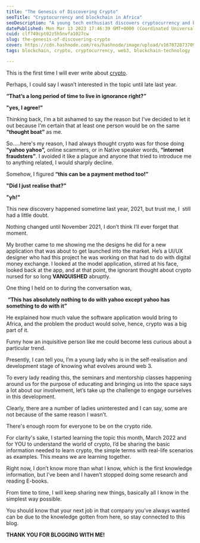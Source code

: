 ```yaml
---
title: "The Genesis of Discovering Crypto"
seoTitle: "Cryptocurrency and blockchain in Africa"
seoDescription: "A young tech enthusiast discovers cryptocurrency and blockchain in Africa."
datePublished: Mon Mar 13 2023 17:46:39 GMT+0000 (Coordinated Universal Time)
cuid: clf749cpt02z5h5nvfa1027cw
slug: the-genesis-of-discovering-crypto
cover: https://cdn.hashnode.com/res/hashnode/image/upload/v1678728737091/a728a897-dd63-4747-9e11-8a472e630c49.png
tags: blockchain, crypto, cryptocurrency, web3, blockchain-technology

---
```


This is the first time I will ever write about [crypto](https://thestorywise.wordpress.com/).

Perhaps, I could say I wasn’t interested in the topic until late last year.

**“That’s a long period of time to live in ignorance right?”**

**"yes, I agree!"**

Thinking back, I’m a bit ashamed to say the reason but I've decided to let it out because I'm certain that at least one person would be on the same **“thought boat”** as me.

So.....here's my reason, I had always thought crypto was for those doing **“yahoo yahoo”,** online scammers, or in Native speaker words, **“internet fraudsters”**. I avoided it like a plague and anyone that tried to introduce me to anything related, I would sharply decline.

Somehow, I figured **“this can be a payment method too!”**

**"Did I just realise that?"**

**"yh!"**

This new discovery happened sometime last year, 2021, but trust me, I  still had a little doubt. 

Nothing changed until November 2021, I don’t think I’ll ever forget that moment.

My brother came to me showing me the designs he did for a new application that was about to get launched into the market. He’s a UI/UX designer who had this project he was working on that had to do with digital money exchange. I looked at the model application, stirred at his face, looked back at the app, and at that point, the ignorant thought about crypto nursed for so long **VANQUISHED** abruptly.

One thing I held on to during the conversation was,

 **“This has absolutely nothing to do with yahoo except yahoo has something to do with it”**

He explained how much value the software application would bring to Africa, and the problem the product would solve, hence, crypto was a big part of it.

Funny how an inquisitive person like me could become less curious about a particular trend.

Presently, I can tell you, I’m a young lady who is in the self-realisation and development stage of knowing what evolves around web 3.

To every lady reading this, the seminars and mentorship classes happening around us for the purpose of educating and bringing us into the space says a lot about our involvement, let’s take up the challenge to engage ourselves in this development. 

Clearly, there are a number of ladies uninterested and I can say, some are not because of the same reason I wasn’t. 

There's enough room for everyone to be on the crypto ride.

For clarity's sake, I started learning the topic this month, March 2022 and for YOU to understand the world of crypto, I’d be sharing the basic information needed to learn crypto, the simple terms with real-life scenarios as examples. This means we are learning together.

Right now, I don’t know more than what I know, which is the first knowledge information, but I’ve been and I haven’t stopped doing some research and reading E-books. 

From time to time, I will keep sharing new things, basically all I know in the simplest way possible.

You should know that your next job in that company you’ve always wanted can be due to the knowledge gotten from here, so stay connected to this blog.

**THANK YOU FOR BLOGGING WITH ME!**